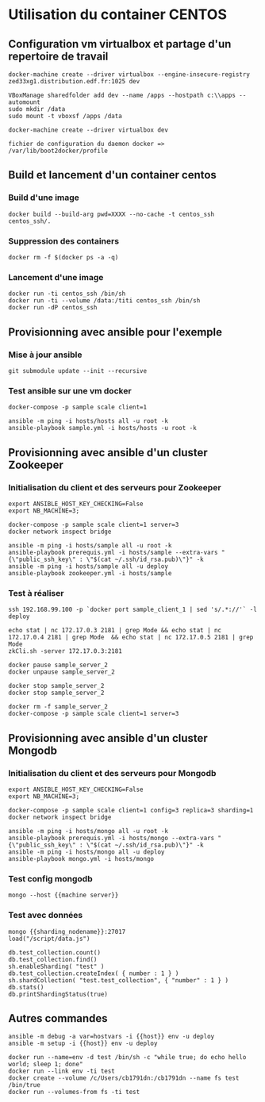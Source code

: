 # Utilisation du container CENTOS

## Configuration vm virtualbox et partage d'un repertoire de travail

```
docker-machine create --driver virtualbox --engine-insecure-registry zed33xg1.distribution.edf.fr:1025 dev

VBoxManage sharedfolder add dev --name /apps --hostpath c:\\apps --automount
sudo mkdir /data
sudo mount -t vboxsf /apps /data

docker-machine create --driver virtualbox dev

fichier de configuration du daemon docker => /var/lib/boot2docker/profile
```

## Build et lancement d'un container centos

### Build d'une image
```
docker build --build-arg pwd=XXXX --no-cache -t centos_ssh centos_ssh/.
```

### Suppression des containers
```
docker rm -f $(docker ps -a -q)
```

### Lancement d'une image
```
docker run -ti centos_ssh /bin/sh
docker run -ti --volume /data:/titi centos_ssh /bin/sh
docker run -dP centos_ssh
```

## Provisionning avec ansible pour l'exemple

### Mise à jour ansible
```
git submodule update --init --recursive
```

### Test ansible sur une vm docker
```
docker-compose -p sample scale client=1

ansible -m ping -i hosts/hosts all -u root -k
ansible-playbook sample.yml -i hosts/hosts -u root -k
```

## Provisionning avec ansible d'un cluster Zookeeper

### Initialisation du client et des serveurs pour Zookeeper
```
export ANSIBLE_HOST_KEY_CHECKING=False
export NB_MACHINE=3;

docker-compose -p sample scale client=1 server=3
docker network inspect bridge

ansible -m ping -i hosts/sample all -u root -k
ansible-playbook prerequis.yml -i hosts/sample --extra-vars "{\"public_ssh_key\" : \"$(cat ~/.ssh/id_rsa.pub)\"}" -k
ansible -m ping -i hosts/sample all -u deploy
ansible-playbook zookeeper.yml -i hosts/sample
```

### Test à réaliser
```
ssh 192.168.99.100 -p `docker port sample_client_1 | sed 's/.*://'` -l deploy

echo stat | nc 172.17.0.3 2181 | grep Mode && echo stat | nc 172.17.0.4 2181 | grep Mode  && echo stat | nc 172.17.0.5 2181 | grep Mode
zkCli.sh -server 172.17.0.3:2181

docker pause sample_server_2
docker unpause sample_server_2

docker stop sample_server_2
docker stop sample_server_2

docker rm -f sample_server_2
docker-compose -p sample scale client=1 server=3
```

## Provisionning avec ansible d'un cluster Mongodb

### Initialisation du client et des serveurs pour Mongodb
```
export ANSIBLE_HOST_KEY_CHECKING=False
export NB_MACHINE=3;

docker-compose -p sample scale client=1 config=3 replica=3 sharding=1
docker network inspect bridge

ansible -m ping -i hosts/mongo all -u root -k
ansible-playbook prerequis.yml -i hosts/mongo --extra-vars "{\"public_ssh_key\" : \"$(cat ~/.ssh/id_rsa.pub)\"}" -k
ansible -m ping -i hosts/mongo all -u deploy
ansible-playbook mongo.yml -i hosts/mongo
```

### Test config mongodb

```
mongo --host {{machine server}}
```

### Test avec données

```
mongo {{sharding_nodename}}:27017
load("/script/data.js")

db.test_collection.count()
db.test_collection.find()
sh.enableSharding( "test" )
db.test_collection.createIndex( { number : 1 } )
sh.shardCollection( "test.test_collection", { "number" : 1 } )
db.stats()
db.printShardingStatus(true)
```

## Autres commandes

```
ansible -m debug -a var=hostvars -i {{host}} env -u deploy
ansible -m setup -i {{host}} env -u deploy

docker run --name=env -d test /bin/sh -c "while true; do echo hello world; sleep 1; done"
docker run --link env -ti test
docker create --volume /c/Users/cb1791dn:/cb1791dn --name fs test /bin/true
docker run --volumes-from fs -ti test
```
